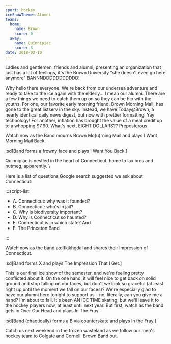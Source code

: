 ```yaml
---
sport: hockey
iceShowTheme: Alumni
teams:
  home:
    name: Brown
    score: 0
  away:
    name: Quinnipiac
    score: 3
date: 2018-02-10
---
```


Ladies and gentlemen, friends and alumni, presenting an organization that just has a lot of feelings, it's the Brown University "she doesn't even go here anymore" BANNNDDDDDDDDDDD!

Why hello there everyone. We're back from our undersea adventure and ready to take to the ice again with the elderly... I mean our alumni. There are a few things we need to catch them up on so they can be hip with the youths. For one, our favorite early morning friend, Brown Morning Mail, has gone to the great listserv in the sky. Instead, we have Today@Brown, a nearly identical daily news digest, but now with prettier formatting! Yay technology! For another, inflation has brought the value of a meal credit up to a whopping $7.90. What's next, EIGHT DOLLARS?? Preposterous.

Watch now as the Band mourns Brown Mo(u)rning Mail and plays I Want Morning Mail Back.

:sd[Band forms a frowny face and plays I Want You Back.]

Quinnipiac is nestled in the heart of Connecticut, home to lax bros and nutmeg, apparently. \

Here is a list of questions Google search suggested we ask about Connecticut:

:::script-list

- A. Connecticut: why was it founded?
- B. Connecticut: who's in jail?
- C. Why is biodiversity important?
- D. Why is Connecticut so haunted?
- E. Connecticut is in which state? And
- F. The Princeton Band

:::

Watch now as the band a;dlfkjkhgdal and shares their Impression of Connecticut.

:sd[Band forms X and plays The Impression That I Get.]

This is our final ice show of the semester, and we're feeling pretty conflicted about it. On the one hand, it will feel nice to get back on solid ground and stop falling on our faces, but don't we look so graceful (at least right up until the moment we fall on our faces)? We're especially glad to have our alumni here tonight to support us – no, literally, can you give me a hand? I'm about to fall. It's been AN ICE TIME skating, but we'll leave it to the hockey players now, at least until next year. But first, watch as the band gets in Over Our Head and plays In The Fray.

:sd[Band (chaotically) forms a B via counterskate and plays In the Fray.]

Catch us next weekend in the frozen wasteland as we follow our men's hockey team to Colgate and Cornell. Brown Band out.
